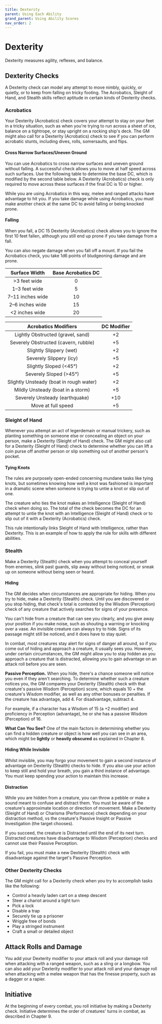 ```yaml
---
title: Dexterity
parent: Using Each Ability
grand_parent: Using Ability Scores
nav_order: 2
---
```


# Dexterity
Dexterity measures agility, reflexes, and balance.

## Dexterity Checks
A Dexterity check can model any attempt to move nimbly, quickly, or quietly, or to keep from falling on tricky footing. The Acrobatics, Sleight of Hand, and Stealth skills reflect aptitude in certain kinds of Dexterity checks.

### Acrobatics
Your Dexterity (Acrobatics) check covers your attempt to stay on your feet in a tricky situation, such as when you're trying to run across a sheet of ice, balance on a tightrope, or stay upright on a rocking ship's deck. The GM might also call for a Dexterity (Acrobatics) check to see if you can perform acrobatic stunts, including dives, rolls, somersaults, and flips.

#### Cross Narrow Surfaces/Uneven Ground
You can use Acrobatics to cross narrow surfaces and uneven ground without falling. A successful check allows you to move at half speed across such surfaces. Use the following table to determine the base DC, which is modified by the second table below. A Dexterity (Acrobatics) check is only required to move across these surfaces if the final DC is 10 or higher.

While you are using Acrobatics in this way, melee and ranged attacks have advantage to hit you. If you take damage while using Acrobatics, you must make another check at the same DC to avoid falling or being knocked prone.

#### Falling
When you fall, a DC 15 Dexterity (Acrobatics) check allows you to ignore the first 10 feet fallen, although you still end up prone if you take damage from a fall.

You can also negate damage when you fall off a mount. If you fail the Acrobatics check, you take 1d6 points of bludgeoning damage and are prone.

| Surface Width | Base Acrobatics DC |
|:-------------:|:------------------:|
| >3 feet wide | 0 |
| 1–3 feet wide | 5 |
| 7–11 inches wide | 10 |
| 2–6 inches wide | 15 |
| &#60;2 inches wide | 20 |

| Acrobatics Modifiers | DC Modifier |
|:--------------------:|:-----------:|
| Lightly Obstructed (gravel, sand) | +2 |
| Severely Obstructed (cavern, rubble) | +5 |
| Slightly Slippery (wet) | +2 |
| Severely Slippery (icy) | +5 |
| Slightly Sloped (&#60;45°) | +2 |
| Severely Sloped (>45°) | +5 |
| Slightly Unsteady (boat in rough water) | +2 |
| Mildly Unsteady (boat in a storm) | +5 |
| Severely Unsteady (earthquake) | +10 |
| Move at full speed | +5 |

### Sleight of Hand
Whenever you attempt an act of legerdemain or manual trickery, such as planting something on someone else or concealing an object on your person, make a Dexterity (Sleight of Hand) check. The GM might also call for a Dexterity (Sleight of Hand) check to determine whether you can lift a coin purse off another person or slip something out of another person's pocket.

#### Tying Knots
The rules are purposely open-ended concerning mundane tasks like tying knots, but sometimes knowing how well a knot was fashioned is important in a dramatic scene when someone is trying to untie a knot or slip out of one.

The creature who ties the knot makes an Intelligence (Sleight of Hand) check when doing so. The total of the check becomes the DC for an attempt to untie the knot with an Intelligence (Sleight of Hand) check or to slip out of it with a Dexterity (Acrobatics) check.

This rule intentionally links Sleight of Hand with Intelligence, rather than Dexterity. This is an example of how to apply the rule for skills with different abilities.

### Stealth
Make a Dexterity (Stealth) check when you attempt to conceal yourself from enemies, slink past guards, slip away without being noticed, or sneak up on someone without being seen or heard.

#### Hiding
The GM decides when circumstances are appropriate for hiding. When you try to hide, make a Dexterity (Stealth) check. Until you are discovered or you stop hiding, that check's total is contested by the Wisdom (Perception) check of any creature that actively searches for signs of your presence.

You can't hide from a creature that can see you clearly, and you give away your position if you make noise, such as shouting a warning or knocking over a vase. An invisible creature can always try to hide. Signs of its passage might still be noticed, and it does have to stay quiet.

In combat, most creatures stay alert for signs of danger all around, so if you come out of hiding and approach a creature, it usually sees you. However, under certain circumstances, the GM might allow you to stay hidden as you approach a creature that is distracted, allowing you to gain advantage on an attack roll before you are seen.

**Passive Perception.** When you hide, there's a chance someone will notice you even if they aren't searching. To determine whether such a creature notices you, the GM compares your Dexterity (Stealth) check with that creature's passive Wisdom (Perception) score, which equals 10 + the creature's Wisdom modifier, as well as any other bonuses or penalties. If the creature has advantage, add 4. For disadvantage, subtract 4.

For example, if a character has a Wisdom of 15 (a +2 modifier) and proficiency in Perception (advantage), he or she has a passive Wisdom (Perception) of 16.

**What Can You See?** One of the main factors in determining whether you can find a hidden creature or object is how well you can see in an area, which might be **lightly** or **heavily obscured** as explained in Chapter 8.

#### Hiding While Invisible
Whilst invisible, you may forgo your movement to gain a second instance of advantage on Dexterity (Stealth) checks to hide. If you also use your action to keep still and hold your breath, you gain a third instance of advantage. You must keep spending your action to maintain this increase.

#### Distraction
While you are hidden from a creature, you can throw a pebble or make a sound meant to confuse and distract them. You must be aware of the creature's approximate location or direction of movement. Make a Dexterity (Sleight of Hand) or Charisma (Performance) check depending on your distraction method, vs the creature's Passive Insight or Passive Investigation (the target chooses).

If you succeed, the creature is Distracted until the end of its next turn. Distracted creatures have disadvantage to Wisdom (Perception) checks and cannot use their Passive Perception.

If you fail, you must make a new Dexterity (Stealth) check with disadvantage against the target's Passive Perception.

### Other Dexterity Checks
The GM might call for a Dexterity check when you try to accomplish tasks like the following:

* Control a heavily laden cart on a steep descent
* Steer a chariot around a tight turn
* Pick a lock
* Disable a trap
* Securely tie up a prisoner
* Wriggle free of bonds
* Play a stringed instrument
* Craft a small or detailed object

## Attack Rolls and Damage
You add your Dexterity modifier to your attack roll and your damage roll when attacking with a ranged weapon, such as a sling or a longbow. You can also add your Dexterity modifier to your attack roll and your damage roll when attacking with a melee weapon that has the finesse property, such as a dagger or a rapier.

## Initiative
At the beginning of every combat, you roll initiative by making a Dexterity check. Initiative determines the order of creatures' turns in combat, as described in Chapter 9.
